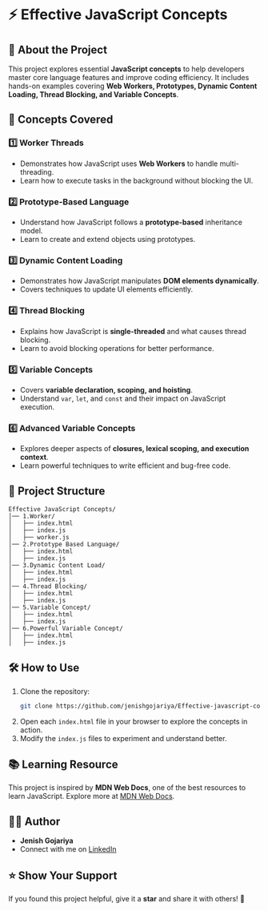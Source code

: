 # ⚡ Effective JavaScript Concepts

## 🧠 About the Project

This project explores essential **JavaScript concepts** to help developers master core language features and improve coding efficiency. It includes hands-on examples covering **Web Workers, Prototypes, Dynamic Content Loading, Thread Blocking, and Variable Concepts**.

## 🚀 Concepts Covered

### 1️⃣ Worker Threads
- Demonstrates how JavaScript uses **Web Workers** to handle multi-threading.
- Learn how to execute tasks in the background without blocking the UI.

### 2️⃣ Prototype-Based Language
- Understand how JavaScript follows a **prototype-based** inheritance model.
- Learn to create and extend objects using prototypes.

### 3️⃣ Dynamic Content Loading
- Demonstrates how JavaScript manipulates **DOM elements dynamically**.
- Covers techniques to update UI elements efficiently.

### 4️⃣ Thread Blocking
- Explains how JavaScript is **single-threaded** and what causes thread blocking.
- Learn to avoid blocking operations for better performance.

### 5️⃣ Variable Concepts
- Covers **variable declaration, scoping, and hoisting**.
- Understand `var`, `let`, and `const` and their impact on JavaScript execution.

### 6️⃣ Advanced Variable Concepts
- Explores deeper aspects of **closures, lexical scoping, and execution context**.
- Learn powerful techniques to write efficient and bug-free code.

## 📂 Project Structure
```
Effective JavaScript Concepts/
│── 1.Worker/
│   ├── index.html
│   ├── index.js
│   ├── worker.js
│── 2.Prototype Based Language/
│   ├── index.html
│   ├── index.js
│── 3.Dynamic Content Load/
│   ├── index.html
│   ├── index.js
│── 4.Thread Blocking/
│   ├── index.html
│   ├── index.js
│── 5.Variable Concept/
│   ├── index.html
│   ├── index.js
│── 6.Powerful Variable Concept/
│   ├── index.html
│   ├── index.js
```

## 🛠️ How to Use
1. Clone the repository:
   ```bash
   git clone https://github.com/jenishgojariya/Effective-javascript-concepts.git
   ```
2. Open each `index.html` file in your browser to explore the concepts in action.
3. Modify the `index.js` files to experiment and understand better.

## 📚 Learning Resource
This project is inspired by **MDN Web Docs**, one of the best resources to learn JavaScript. Explore more at [MDN Web Docs](https://developer.mozilla.org/en-US/docs/Web/JavaScript).

## 👨‍💻 Author

- **Jenish Gojariya**  
- Connect with me on [LinkedIn](https://www.linkedin.com/in/jenishg25)

## ⭐ Show Your Support
If you found this project helpful, give it a **star** and share it with others! 🌟

